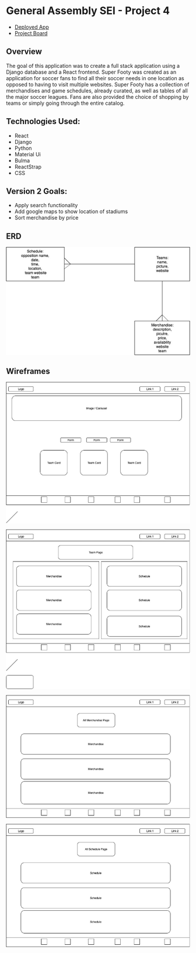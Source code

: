 # General Assembly SEI - Project 4

* [Deployed App](https://thawing-bayou-98423.herokuapp.com)
* [Project Board](https://github.com/dipoosinubi/project4/projects/1)

## Overview

The goal of this application was to create a full stack application using a Django database and a React frontend. Super Footy was created as an application for soccer fans to find all their soccer needs in one location as opposed to having to visit multiple websites. Super Footy has a collection of merchandises and game schedules, already curated, as well as tables of all the major soccer leagues. Fans are also provided the choice of shopping by teams or simply going through the entire catalog. 

## Technologies Used:
* React
* Django
* Python
* Material Ui
* Bulma
* ReactStrap
* CSS

## Version 2 Goals:
* Apply search functionality 
* Add google maps to show location of stadiums
* Sort merchandise by price 

## ERD

![ERD](client/public/ERD.jpg)

## Wireframes

![Home](client/public/Home.jpg)

![Team Page](client/public/teamPage.jpg)

![Merchandise Page](client/public/merchPage.jpg)

![Schedule Page](client/public/schedPage.jpg)
